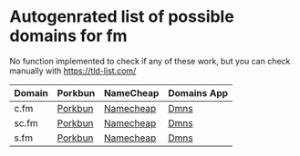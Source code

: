 # Autogenrated list of possible domains for fm

No function implemented to check if any of these work, but you can check manually with https://tld-list.com/

| Domain | Porkbun | NameCheap | Domains App |
|---|---|---|---|
| c.fm | [Porkbun](https://porkbun.com/checkout/search?prb=e814663da1&tlds=&idnLanguage=&search=search&q=c.fm) | [Namecheap](https://www.namecheap.com/domains/registration/results/?domain=c.fm) | [Dmns](https://dmns.app/domains?q=c.fm) |
| sc.fm | [Porkbun](https://porkbun.com/checkout/search?prb=e814663da1&tlds=&idnLanguage=&search=search&q=sc.fm) | [Namecheap](https://www.namecheap.com/domains/registration/results/?domain=sc.fm) | [Dmns](https://dmns.app/domains?q=sc.fm) |
| s.fm | [Porkbun](https://porkbun.com/checkout/search?prb=e814663da1&tlds=&idnLanguage=&search=search&q=s.fm) | [Namecheap](https://www.namecheap.com/domains/registration/results/?domain=s.fm) | [Dmns](https://dmns.app/domains?q=s.fm) |
